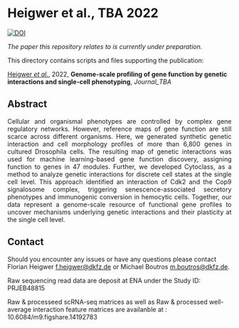 # Heigwer et al., TBA 2022

[![DOI](https://zenodo.org/badge/580053769.svg)](https://zenodo.org/badge/latestdoi/580053769)

_The paper this repository relates to is currently under preparation._

This directory contains scripts and files supporting the publication: </br>

[Heigwer _et al._](http://LINK_TBA), 2022, **Genome-scale profiling of gene function by genetic interactions and single-cell phenotyping**, _Journal_TBA_

## Abstract

<div style="text-align: justify; vertical-align: middle;">
Cellular and organismal phenotypes are controlled by complex gene regulatory networks. However, reference maps of gene function are still scarce across different organisms. Here, we generated synthetic genetic interaction and cell morphology profiles of more than 6,800 genes in cultured Drosophila cells. The resulting map of genetic interactions was used for machine learning-based gene function discovery, assigning function to genes in 47 modules. Further, we developed Cytoclass, as a method to analyze genetic interactions for discrete cell states at the single cell level. This approach identified an interaction of Cdk2 and the Cop9 signalosome complex, triggering senescence-associated secretory phenotypes and immunogenic conversion in hemocytic cells. Together, our data represent a genome-scale resource of functional gene profiles to uncover mechanisms underlying genetic interactions and their plasticity at the single cell level.
</div>

## Contact

Should you encounter any issues or have any questions please contact Florian Heigwer <f.heigwer@dkfz.de> or Michael Boutros <m.boutros@dkfz.de>.

Raw sequencing read data are deposit at ENA under the Study ID: PRJEB48815

Raw & processeed scRNA-seq matrices as well as Raw & processed well-average interaction feature matrices are availanble at : 10.6084/m9.figshare.14192783
